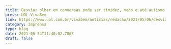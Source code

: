 ```yaml
---
title: Desviar olhar em conversas pode ser timidez, medo e até autismo.
press: UOL VivaBem
link: https://www.uol.com.br/vivabem/noticias/redacao/2021/05/06/desviar-o-olhar-em-conversas-pode-ser-timidez-medo-e-ate-autismo.htm
category: Imprensa
type: blog
date: 2021-05-24T11:40:02.706Z
draft: false
---
```

